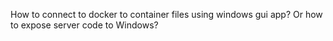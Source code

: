How to connect to docker to container files using windows gui app?
Or how to expose server code to Windows?